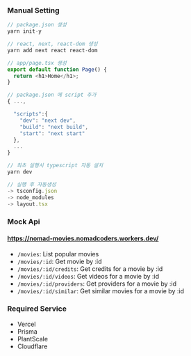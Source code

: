 ### Manual Setting

```js
// package.json 생성
yarn init-y

// react, next, react-dom 생성
yarn add next react react-dom
```

```js
// app/page.tsx 생성
export default function Page() {
  return <h1>Home</h1>;
}
```

```js
// package.json 에 script 추가
{ ...,

  "scripts":{
    "dev": "next dev",
    "build": "next build",
    "start": "next start"
  },
  ...
}

// 최초 실행시 typescript 자동 설치
yarn dev

// 실행 후 자동생성
-> tsconfig.json
-> node_modules
-> layout.tsx
```

### Mock Api

#### https://nomad-movies.nomadcoders.workers.dev/

- `/movies`: List popular movies
- `/movies/:id`: Get movie by :id
- `/movies/:id/credits`: Get credits for a movie by :id
- `/movies/:id/videos`: Get videos for a movie by :id
- `/movies/:id/providers`: Get providers for a movie by :id
- `/movies/:id/similar`: Get similar movies for a movie by :id

### Required Service

- Vercel
- Prisma
- PlantScale
- Cloudflare
